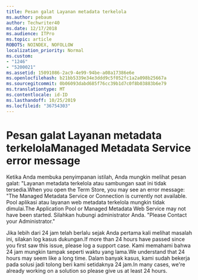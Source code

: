 ```yaml
---
title: Pesan galat Layanan metadata terkelola
ms.author: pebaum
author: Techwriter40
ms.date: 12/17/2018
ms.audience: ITPro
ms.topic: article
ROBOTS: NOINDEX, NOFOLLOW
localization_priority: Normal
ms.custom:
- "1246"
- "5200021"
ms.assetid: 15091086-2ac9-4e99-94be-a08a17386e6e
ms.openlocfilehash: b21bb5339e34e3ddd9c5f052fc1a2a098b25667a
ms.sourcegitcommit: 0b06093dabd685f76cc39b1d7c0f8b03883b6e79
ms.translationtype: MT
ms.contentlocale: id-ID
ms.lasthandoff: 10/25/2019
ms.locfileid: "36754303"
---
```

# <a name="managed-metadata-service-error-message"></a><span data-ttu-id="e3615-102">Pesan galat Layanan metadata terkelola</span><span class="sxs-lookup"><span data-stu-id="e3615-102">Managed Metadata Service error message</span></span>

<span data-ttu-id="e3615-103">Ketika Anda membuka penyimpanan istilah, Anda mungkin melihat pesan galat: "Layanan metadata terkelola atau sambungan saat ini tidak tersedia.</span><span class="sxs-lookup"><span data-stu-id="e3615-103">When you open the Term Store, you may see an error message: "The Managed Metadata Service or Connection is currently not available.</span></span> <span data-ttu-id="e3615-104">Pool aplikasi atau layanan web metadata terkelola mungkin tidak dimulai.</span><span class="sxs-lookup"><span data-stu-id="e3615-104">The Application Pool or Managed Metadata Web Service may not have been started.</span></span> <span data-ttu-id="e3615-105">Silahkan hubungi administrator Anda. "</span><span class="sxs-lookup"><span data-stu-id="e3615-105">Please Contact your Administrator."</span></span>
  
<span data-ttu-id="e3615-106">Jika lebih dari 24 jam telah berlalu sejak Anda pertama kali melihat masalah ini, silakan log kasus dukungan.</span><span class="sxs-lookup"><span data-stu-id="e3615-106">If more than 24 hours have passed since you first saw this issue, please log a support case.</span></span> <span data-ttu-id="e3615-107">Kami memahami bahwa 24 jam mungkin tampak seperti waktu yang lama.</span><span class="sxs-lookup"><span data-stu-id="e3615-107">We understand that 24 hours may seem like a long time.</span></span> <span data-ttu-id="e3615-108">Dalam banyak kasus, kami sudah bekerja pada solusi jadi tolong beri kami setidaknya 24 jam.</span><span class="sxs-lookup"><span data-stu-id="e3615-108">In many cases, we're already working on a solution so please give us at least 24 hours.</span></span>
  